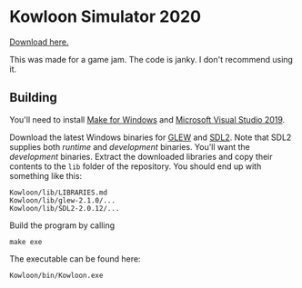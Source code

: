 Kowloon Simulator 2020
======================

[Download here.](https://gruntbatch.itch.io/kowloon-sumulator-2020)

This was made for a game jam. The code is janky. I don't recommend using it.

Building
--------

You'll need to install [Make for Windows](http://gnuwin32.sourceforge.net/packages/make.htm) and [Microsoft Visual Studio 2019](https://visualstudio.microsoft.com/).

Download the latest Windows binaries for [GLEW](http://glew.sourceforge.net/) and [SDL2](https://www.libsdl.org/download-2.0.php). Note that SDL2 supplies both _runtime_ and _development_ binaries. You'll want the _development_ binaries. Extract the downloaded libraries and copy their contents to the `lib` folder of the repository. You should end up with something like this:

    Kowloon/lib/LIBRARIES.md
	Kowloon/lib/glew-2.1.0/...
	Kowloon/lib/SDL2-2.0.12/...

Build the program by calling

    make exe
	
The executable can be found here:

    Kowloon/bin/Kowloon.exe
